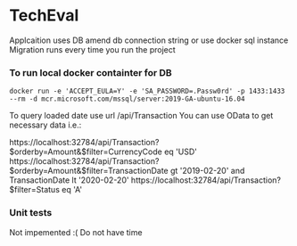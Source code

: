 # TechEval

Applcaition uses DB amend db connection string or use docker sql instance
Migration runs every time you run the project
### To run local docker containter for DB 
```
docker run -e 'ACCEPT_EULA=Y' -e 'SA_PASSWORD=.Passw0rd' -p 1433:1433 --rm -d mcr.microsoft.com/mssql/server:2019-GA-ubuntu-16.04
```

To query loaded date use url /api/Transaction 
You can use OData to get necessary data i.e.:

https://localhost:32784/api/Transaction?$orderby=Amount&$filter=CurrencyCode eq 'USD'
https://localhost:32784/api/Transaction?$orderby=Amount&$filter=TransactionDate gt '2019-02-20' and TransactionDate lt '2020-02-20'
https://localhost:32784/api/Transaction?$filter=Status eq 'A'

### Unit tests
Not impemented :( Do not have time



